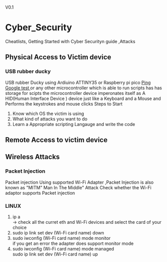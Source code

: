 V0.1
# <b> Cyber_Security </b>
Cheatlists, Getting Started with Cyber Securityn guide ,Attacks 
## Physical  Access to Victim device 
### USB rubber ducky
 USB rubber Ducky using Ardiuino ATTINY35 or Raspberry pi pico
 <a href ="https://www.google.com/"> Ping Google test </a>
or any other microcontroller which is able to run scripts has has storage for scipts 
the microcontroller device imperonates itself as A HID(Human Interface Device ) device  just like a Keyboard and a Mouse 
and Performs the keystrokes and mouse clicks 
Steps to Start
1) Know which OS the victim is using <br>
2) What kind of attacks you want to do <br>
3) Learn a Appropriate scripting Langauge and write the code <br>

## Remote Access to victim device

## Wireless Attacks 

### Packet Injection 
Packet injection Using supported Wi-Fi Adapter ,Packet Injection is also known as "MITM" Man In The Middle" Attack
Check whether the Wi-Fi adaptor supports Packet injection
 ### LINUX 
 1) ip a <br>
 -> check all the curret eth and Wi-Fi devices and select the card of  your choice <br>
 2) sudo ip link set dev (Wi-Fi card name) down <br>
 3) sudo iwconfig (Wi-Fi card name) mode monitor <br>
 if you get an error the adapter does support monitor mode <br>
 4) sudo iwconfig (Wi-Fi card name) mode managed <br>
    sudo ip link set dev (Wi-Fi card name) up <br>
    
    